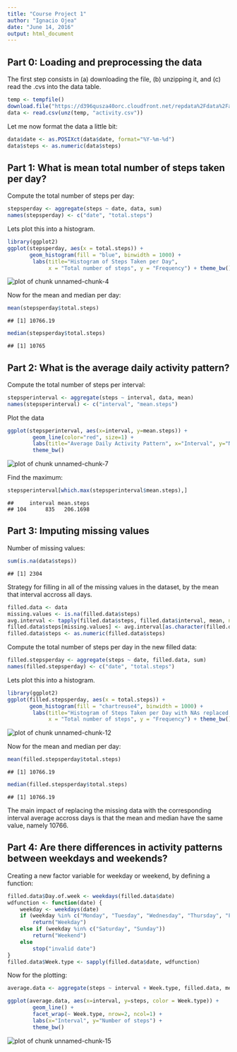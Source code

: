 ```yaml
---
title: "Course Project 1"
author: "Ignacio Ojea"
date: "June 14, 2016"
output: html_document
---
```


## Part 0: Loading and preprocessing the data

The first step consists in (a) downloading the file, (b) unzipping it, and (c) read the .cvs into the data table.


```r
temp <- tempfile()
download.file("https://d396qusza40orc.cloudfront.net/repdata%2Fdata%2Factivity.zip", temp, method = "curl")
data <- read.csv(unz(temp, "activity.csv"))
```

Let me now format the data a little bit:

```r
data$date <- as.POSIXct(data$date, format="%Y-%m-%d")
data$steps <- as.numeric(data$steps)
```

## Part 1: What is mean total number of steps taken per day?

Compute the total number of steps per day:

```r
stepsperday <- aggregate(steps ~ date, data, sum)
names(stepsperday) <- c("date", "total.steps")
```

Lets plot this into a histogram.

```r
library(ggplot2)
ggplot(stepsperday, aes(x = total.steps)) + 
       geom_histogram(fill = "blue", binwidth = 1000) + 
        labs(title="Histogram of Steps Taken per Day", 
             x = "Total number of steps", y = "Frequency") + theme_bw()
```

![plot of chunk unnamed-chunk-4](figure/unnamed-chunk-4-1.png)

Now for the mean and median per day:

```r
mean(stepsperday$total.steps)
```

```
## [1] 10766.19
```

```r
median(stepsperday$total.steps)
```

```
## [1] 10765
```


## Part 2: What is the average daily activity pattern?

Compute the total number of steps per interval:

```r
stepsperinterval <- aggregate(steps ~ interval, data, mean)
names(stepsperinterval) <- c("interval", "mean.steps")
```

Plot the data

```r
ggplot(stepsperinterval, aes(x=interval, y=mean.steps)) +   
        geom_line(color="red", size=1) +  
        labs(title="Average Daily Activity Pattern", x="Interval", y="Number of steps") +  
        theme_bw()
```

![plot of chunk unnamed-chunk-7](figure/unnamed-chunk-7-1.png)

Find the maximum:

```r
stepsperinterval[which.max(stepsperinterval$mean.steps),]
```

```
##     interval mean.steps
## 104      835   206.1698
```

## Part 3: Imputing missing values

Number of missing values:

```r
sum(is.na(data$steps))
```

```
## [1] 2304
```

Strategy for filling in all of the missing values in the dataset, by the mean that interval accross all days.

```r
filled.data <- data
missing.values <- is.na(filled.data$steps)
avg.interval <- tapply(filled.data$steps, filled.data$interval, mean, na.rm=TRUE)
filled.data$steps[missing.values] <- avg.interval[as.character(filled.data$interval[missing.values])]
filled.data$steps <- as.numeric(filled.data$steps)
```

Compute the total number of steps per day in the new filled data:

```r
filled.stepsperday <- aggregate(steps ~ date, filled.data, sum)
names(filled.stepsperday) <- c("date", "total.steps")
```

Lets plot this into a histogram.

```r
library(ggplot2)
ggplot(filled.stepsperday, aes(x = total.steps)) + 
       geom_histogram(fill = "chartreuse4", binwidth = 1000) + 
        labs(title="Histogram of Steps Taken per Day with NAs replaced by interval mean", 
             x = "Total number of steps", y = "Frequency") + theme_bw()
```

![plot of chunk unnamed-chunk-12](figure/unnamed-chunk-12-1.png)

Now for the mean and median per day:

```r
mean(filled.stepsperday$total.steps)
```

```
## [1] 10766.19
```

```r
median(filled.stepsperday$total.steps)
```

```
## [1] 10766.19
```

The main impact of replacing the missing data with the corresponding interval average accross days is that the mean and median have the same value, namely 10766.

## Part 4: Are there differences in activity patterns between weekdays and weekends?

Creating a new factor variable for weekday or weekend, by defining a function:

```r
filled.data$Day.of.week <- weekdays(filled.data$date)
wdfunction <- function(date) {
    weekday <- weekdays(date)
    if (weekday %in% c("Monday", "Tuesday", "Wednesday", "Thursday", "Friday"))
        return("Weekday")
    else if (weekday %in% c("Saturday", "Sunday"))
        return("Weekend")
    else
        stop("invalid date")
}
filled.data$Week.type <- sapply(filled.data$date, wdfunction)
```

Now for the plotting:

```r
average.data <- aggregate(steps ~ interval + Week.type, filled.data, mean)

ggplot(average.data, aes(x=interval, y=steps, color = Week.type)) + 
        geom_line() + 
        facet_wrap(~ Week.type, nrow=2, ncol=1) +
        labs(x="Interval", y="Number of steps") +
        theme_bw()
```

![plot of chunk unnamed-chunk-15](figure/unnamed-chunk-15-1.png)
